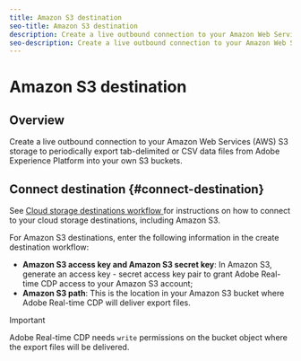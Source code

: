 ```yaml
---
title: Amazon S3 destination
seo-title: Amazon S3 destination
description: Create a live outbound connection to your Amazon Web Services (AWS) S3 storage to periodically export tab-delimited or CSV data files from Adobe Experience Platform into your own S3 buckets.
seo-description: Create a live outbound connection to your Amazon Web Services (AWS) S3 storage to periodically export tab-delimited or CSV data files from Adobe Experience Platform into your own S3 buckets.
---
```


# Amazon S3 destination

## Overview

Create a live outbound connection to your Amazon Web Services (AWS) S3 storage to periodically export tab-delimited or CSV data files from Adobe Experience Platform into your own S3 buckets.

## Connect destination {#connect-destination}

See [Cloud storage destinations workflow ](/help/rtcdp/destinations/cloud-storage-destinations-workflow.md)for instructions on how to connect to your cloud storage destinations, including Amazon S3. 

For Amazon S3 destinations, enter the following information in the create destination workflow:

* **Amazon S3 access key and Amazon S3 secret key**: In Amazon S3, generate an access key - secret access key pair to grant Adobe Real-time CDP access to your Amazon S3 account; 
* **Amazon S3 path**: This is the location in your Amazon S3 bucket where Adobe Real-time CDP will deliver export files.


>[!IMPORTANT]
>
>Adobe Real-time CDP needs `write` permissions on the bucket object where the export files will be delivered.
